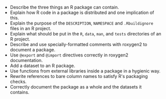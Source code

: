 - Describe the three things an R package can contain.
- Explain how R code in a package is distributed and one implication of this.
- Explain the purpose of the `DESCRIPTION`, `NAMESPACE` and `.Rbuildignore` files in an R project.
- Explain what should be put in the `R`, `data`, `man`, and `tests` directories of an R project.
- Describe and use specially-formatted comments with roxygen2 to document a package.
- Use `@export` and `@import` directives correctly in roxygen2 documentation.
- Add a dataset to an R package.
- Use functions from external libraries inside a package in a hygienic way.
- Rewrite references to bare column names to satisfy R's packaging checks.
- Correctly document the package as a whole and the datasets it contains.

